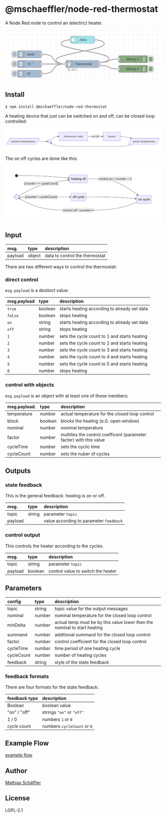 # @mschaeffler/node-red-thermostat

A Node Red node to control an (electric) heater.

![image of example flow](https://github.com/m-schaeffler/node-red-my-nodes/raw/main/node-red-thermostat/examples/thermostat.png)

## Install

```
$ npm install @mschaeffler/node-red-thermostat
```

A heating device that just can be switched on and off, can be closed loop controlled:

![closed loop control](https://github.com/m-schaeffler/node-red-my-nodes/raw/main/node-red-thermostat/doc/closedLoop.png)

The on off cycles are done like this:

![cycle state](https://github.com/m-schaeffler/node-red-my-nodes/raw/main/node-red-thermostat/doc/cycleState.png)

## Input

|msg.    | type   | description                       |
|:-------|:-------|:----------------------------------|
|payload | object | data to control the thermostat |

There are two different ways to control the thermostat:

### direct control

`msg.payload` is a destinct value:

|msg.payload| type  | description |
|:------|:------|:------------|
|`true` |boolean| starts heating according to already set data |
|`false`|boolean| stops heating |
|`on`   |string | starts heating according to already set data |
|`off`  |string | stops heating |
|`1`    |number | sets the cycle count to 1 and starts heating |
|`2`    |number | sets the cycle count to 2 and starts heating |
|`3`    |number | sets the cycle count to 3 and starts heating |
|`4`    |number | sets the cycle count to 4 and starts heating |
|`5`    |number | sets the cycle count to 5 and starts heating |
|`0`    |number | stops heating |

### control with objects

`msg.payload` is an object with at least one of these members:

|msg.payload.| type  | description |
|:------|:------|:------------|
|temperature|number | actual temperature for the closed loop control |
|block|boolean| blocks the heating (e.G. open window)|
|nominal|number | nominal temperature |
|factor|number |multilies the control coefficent (parameter factor) with this value |
|cycleTime|number | sets the cyclic time |
|cycleCount|number | sets the nuber of cycles |

## Outputs

### state feedback

This is the general feedback: heating is on or off.

|msg.    | type   | description                       |
|:-------|:-------|:----------------------------------|
|topic   | string | parameter `topic`|
|payload |  | value according to parameter `feedback`|

### control output

This controls the heater according to the cycles.

|msg.    | type   | description                       |
|:-------|:-------|:----------------------------------|
|topic   | string | parameter `topic`|
|payload |boolean | control value to switch the heater|

## Parameters

|config    | type   | description                       |
|:---------|:-------|:----------------------------------|
|topic     | string | topic value for the output messages |
|nominal   | number | nominal temperature for the closed loop control |
|minDelta  | number | actual temp must be by this value lower then the nominal to start heating |
|summand   | number | additional summand for the closed loop control |
|factor    | number | control coefficient for the closed loop control |
|cycleTime | number | time period of one heating cycle |
|cycleCount| number | number of heating cycles |
|feedback  | string | style of the state feedback |

### feedback formats

There are four formats for the state feedback:

|feedback type| description                       |
|:------------|:----------------------------------|
|Boolean      | boolean value |
|"on" / "off" | strings `"on"` or `"off"` |
|1 / 0        | numbers `1` or `0` |
|cycle count  | numbers `cycleCount` or `0` |

## Example Flow

[example flow](https://github.com/m-schaeffler/node-red-my-nodes/raw/main/node-red-thermostat/examples/thermostat.json)

## Author

[Mathias Schäffler](https://github.com/m-schaeffler)

## License

LGPL-2.1
